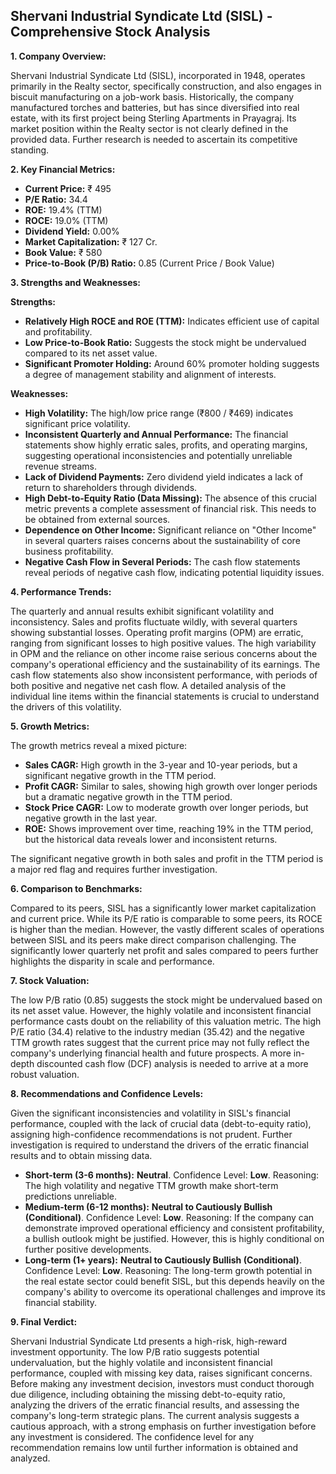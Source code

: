## Shervani Industrial Syndicate Ltd (SISL) - Comprehensive Stock Analysis

**1. Company Overview:**

Shervani Industrial Syndicate Ltd (SISL), incorporated in 1948, operates primarily in the Realty sector, specifically construction, and also engages in biscuit manufacturing on a job-work basis.  Historically, the company manufactured torches and batteries, but has since diversified into real estate, with its first project being Sterling Apartments in Prayagraj.  Its market position within the Realty sector is not clearly defined in the provided data.  Further research is needed to ascertain its competitive standing.

**2. Key Financial Metrics:**

* **Current Price:** ₹ 495
* **P/E Ratio:** 34.4
* **ROE:** 19.4% (TTM)
* **ROCE:** 19.0% (TTM)
* **Dividend Yield:** 0.00%
* **Market Capitalization:** ₹ 127 Cr.
* **Book Value:** ₹ 580
* **Price-to-Book (P/B) Ratio:** 0.85 (Current Price / Book Value)


**3. Strengths and Weaknesses:**

**Strengths:**

* **Relatively High ROCE and ROE (TTM):**  Indicates efficient use of capital and profitability.
* **Low Price-to-Book Ratio:** Suggests the stock might be undervalued compared to its net asset value.
* **Significant Promoter Holding:**  Around 60% promoter holding suggests a degree of management stability and alignment of interests.

**Weaknesses:**

* **High Volatility:** The high/low price range (₹800 / ₹469) indicates significant price volatility.
* **Inconsistent Quarterly and Annual Performance:**  The financial statements show highly erratic sales, profits, and operating margins, suggesting operational inconsistencies and potentially unreliable revenue streams.
* **Lack of Dividend Payments:**  Zero dividend yield indicates a lack of return to shareholders through dividends.
* **High Debt-to-Equity Ratio (Data Missing):**  The absence of this crucial metric prevents a complete assessment of financial risk.  This needs to be obtained from external sources.
* **Dependence on Other Income:**  Significant reliance on "Other Income" in several quarters raises concerns about the sustainability of core business profitability.
* **Negative Cash Flow in Several Periods:**  The cash flow statements reveal periods of negative cash flow, indicating potential liquidity issues.


**4. Performance Trends:**

The quarterly and annual results exhibit significant volatility and inconsistency. Sales and profits fluctuate wildly, with several quarters showing substantial losses.  Operating profit margins (OPM) are erratic, ranging from significant losses to high positive values.  The high variability in OPM and the reliance on other income raise serious concerns about the company's operational efficiency and the sustainability of its earnings.  The cash flow statements also show inconsistent performance, with periods of both positive and negative net cash flow.  A detailed analysis of the individual line items within the financial statements is crucial to understand the drivers of this volatility.

**5. Growth Metrics:**

The growth metrics reveal a mixed picture:

* **Sales CAGR:** High growth in the 3-year and 10-year periods, but a significant negative growth in the TTM period.
* **Profit CAGR:** Similar to sales, showing high growth over longer periods but a dramatic negative growth in the TTM period.
* **Stock Price CAGR:**  Low to moderate growth over longer periods, but negative growth in the last year.
* **ROE:**  Shows improvement over time, reaching 19% in the TTM period, but the historical data reveals lower and inconsistent returns.

The significant negative growth in both sales and profit in the TTM period is a major red flag and requires further investigation.

**6. Comparison to Benchmarks:**

Compared to its peers, SISL has a significantly lower market capitalization and current price.  While its P/E ratio is comparable to some peers, its ROCE is higher than the median. However, the vastly different scales of operations between SISL and its peers make direct comparison challenging.  The significantly lower quarterly net profit and sales compared to peers further highlights the disparity in scale and performance.

**7. Stock Valuation:**

The low P/B ratio (0.85) suggests the stock might be undervalued based on its net asset value. However, the highly volatile and inconsistent financial performance casts doubt on the reliability of this valuation metric.  The high P/E ratio (34.4) relative to the industry median (35.42) and the negative TTM growth rates suggest that the current price may not fully reflect the company's underlying financial health and future prospects.  A more in-depth discounted cash flow (DCF) analysis is needed to arrive at a more robust valuation.

**8. Recommendations and Confidence Levels:**

Given the significant inconsistencies and volatility in SISL's financial performance, coupled with the lack of crucial data (debt-to-equity ratio), assigning high-confidence recommendations is not prudent.  Further investigation is required to understand the drivers of the erratic financial results and to obtain missing data.

* **Short-term (3-6 months):**  **Neutral**.  Confidence Level: **Low**.  Reasoning:  The high volatility and negative TTM growth make short-term predictions unreliable.
* **Medium-term (6-12 months):**  **Neutral to Cautiously Bullish (Conditional)**. Confidence Level: **Low**. Reasoning:  If the company can demonstrate improved operational efficiency and consistent profitability, a bullish outlook might be justified.  However, this is highly conditional on further positive developments.
* **Long-term (1+ years):**  **Neutral to Cautiously Bullish (Conditional)**. Confidence Level: **Low**. Reasoning:  The long-term growth potential in the real estate sector could benefit SISL, but this depends heavily on the company's ability to overcome its operational challenges and improve its financial stability.


**9. Final Verdict:**

Shervani Industrial Syndicate Ltd presents a high-risk, high-reward investment opportunity.  The low P/B ratio suggests potential undervaluation, but the highly volatile and inconsistent financial performance, coupled with missing key data, raises significant concerns.  Before making any investment decision, investors must conduct thorough due diligence, including obtaining the missing debt-to-equity ratio, analyzing the drivers of the erratic financial results, and assessing the company's long-term strategic plans.  The current analysis suggests a cautious approach, with a strong emphasis on further investigation before any investment is considered.  The confidence level for any recommendation remains low until further information is obtained and analyzed.
